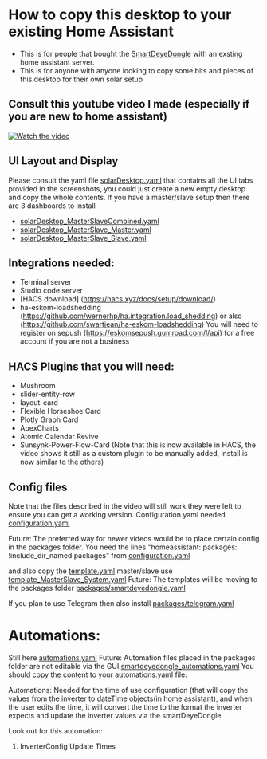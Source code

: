 # How to copy this desktop to your existing Home Assistant
* This is for people that bought the [SmartDeyeDongle](./SmartDeyeDongle.yaml) with an exsting home assistant server.
* This is for anyone with anyone looking to copy some bits and pieces of this desktop for their own solar setup

## Consult this youtube video I made (especially if you are new to home assistant)
[![Watch the video](https://img.youtube.com/vi/Cqktgvu0ob0/0.jpg)](https://www.youtube.com/watch?v=Cqktgvu0ob0)

## UI Layout and Display
Please consult the yaml file [solarDesktop.yaml](./solarDesktop.yaml) that contains all the UI tabs provided in the screenshots, you could just create a new empty desktop and copy the whole contents.
If you have a master/slave setup then there are 3 dashboards to install
* [solarDesktop_MasterSlaveCombined.yaml](./solarDesktop_MasterSlaveCombined.yaml)
* [solarDesktop_MasterSlave_Master.yaml](./solarDesktop_MasterSlave_Master.yaml)
* [solarDesktop_MasterSlave_Slave.yaml](./solarDesktop_MasterSlave_Slave.yaml)

## Integrations needed:
* Terminal server
* Studio code server
* [HACS download] (https://hacs.xyz/docs/setup/download/)
* ha-eskom-loadshedding (https://github.com/wernerhp/ha.integration.load_shedding) or also (https://github.com/swartjean/ha-eskom-loadshedding) You will need to register on sepush (https://eskomsepush.gumroad.com/l/api) for a free account if you are not a business

## HACS Plugins that you will need:
* Mushroom
* slider-entity-row
* layout-card
* Flexible Horseshoe Card
* Plotly Graph Card
* ApexCharts
* Atomic Calendar Revive
* Sunsynk-Power-Flow-Card  (Note that this is now available in HACS, the video shows it still as a custom plugin to be manually added, install is now similar to the others)

## Config files
Note that the files described in the video will still work they were left to ensure you can get a working version. 
Configuration.yaml needed [configuration.yaml](./configuration.yaml)

Future: The preferred way for newer videos would be to place certain config in the packages folder.
You need the lines "homeassistant: packages: !include_dir_named packages"
from [configuration.yaml](./configuration.yaml)

and also copy the [template.yaml](./template.yaml)
master/slave use [template_MasterSlave_System.yaml](./template_MasterSlave_System.yaml)
Future: The templates will be moving to the packages folder [packages/smartdeyedongle.yaml](./packages/smartdeyedongle.yaml)

If you plan to use Telegram then also install [packages/telegram.yaml](./packages/telegram.yaml)

# Automations:
Still here [automations.yaml](./automations.yaml)
Future: Automation files placed in the packages folder are not editable via the GUI [smartdeyedongle_automations.yaml](./packages/smartdeyedongle_automations.yaml) You should copy the content to your automations.yaml file.


Automations: Needed for the time of use configuration (that will copy the values from the inverter to dateTime objects(in home assistant), and when the user edits the time, it will convert the time to the format the inverter expects and update the inverter values via the smartDeyeDongle

Look out for this automation:
 1. InverterConfig Update Times
 
